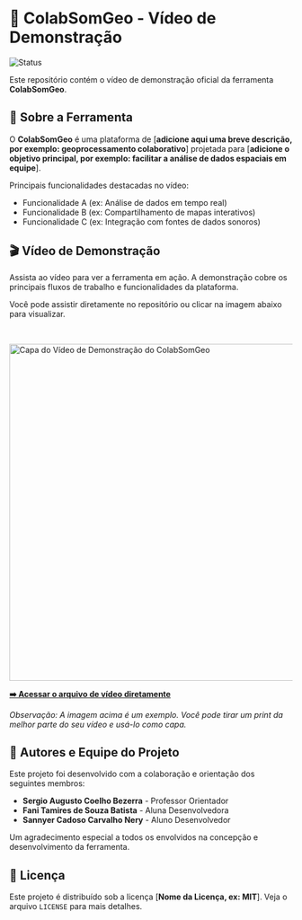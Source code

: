 # 🎥 ColabSomGeo - Vídeo de Demonstração

![Status](https://img.shields.io/badge/status-concluído-green)

Este repositório contém o vídeo de demonstração oficial da ferramenta **ColabSomGeo**.

## 📄 Sobre a Ferramenta

O **ColabSomGeo** é uma plataforma de [**adicione aqui uma breve descrição, por exemplo: geoprocessamento colaborativo**] projetada para [**adicione o objetivo principal, por exemplo: facilitar a análise de dados espaciais em equipe**].

[//]: # (Descreva aqui em um ou dois parágrafos os principais objetivos e funcionalidades da ferramenta ColabSomGeo. O que ela faz? Qual problema ela resolve?)

Principais funcionalidades destacadas no vídeo:
* Funcionalidade A (ex: Análise de dados em tempo real)
* Funcionalidade B (ex: Compartilhamento de mapas interativos)
* Funcionalidade C (ex: Integração com fontes de dados sonoros)

## 🎬 Vídeo de Demonstração

Assista ao vídeo para ver a ferramenta em ação. A demonstração cobre os principais fluxos de trabalho e funcionalidades da plataforma.

Você pode assistir diretamente no repositório ou clicar na imagem abaixo para visualizar.

<br>

[<img src="https://i.imgur.com/8a1z5nJ.png" alt="Capa do Vídeo de Demonstração do ColabSomGeo" width="600"/>](Vídeo%20Demonstração%20da%20Ferramenta.mp4)

**[➡️ Acessar o arquivo de vídeo diretamente](./Vídeo%20Demonstração%20da%20Ferramenta.mp4)**

*Observação: A imagem acima é um exemplo. Você pode tirar um print da melhor parte do seu vídeo e usá-lo como capa.*

## 👥 Autores e Equipe do Projeto

Este projeto foi desenvolvido com a colaboração e orientação dos seguintes membros:

* **Sergio Augusto Coelho Bezerra** - Professor Orientador
* **Fani Tamires de Souza Batista** - Aluna Desenvolvedora
* **Sannyer Cadoso Carvalho Nery** - Aluno Desenvolvedor

Um agradecimento especial a todos os envolvidos na concepção e desenvolvimento da ferramenta.

## 📜 Licença

Este projeto é distribuído sob a licença [**Nome da Licença, ex: MIT**]. Veja o arquivo `LICENSE` para mais detalhes.